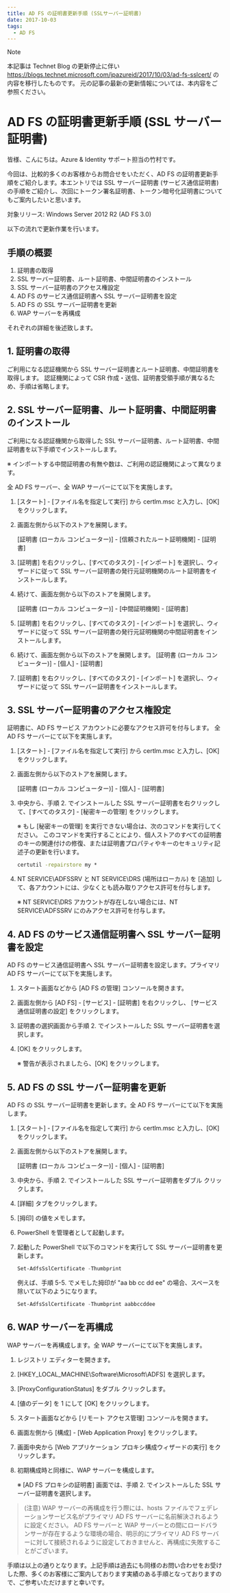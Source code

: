```yaml
---
title: AD FS の証明書更新手順 (SSLサーバー証明書)
date: 2017-10-03
tags:
  - AD FS
---
```


> [!NOTE]
> 本記事は Technet Blog の更新停止に伴い https://blogs.technet.microsoft.com/jpazureid/2017/10/03/ad-fs-sslcert/ の内容を移行したものです。
> 元の記事の最新の更新情報については、本内容をご参照ください。

# AD FS の証明書更新手順 (SSL サーバー証明書)

皆様、こんにちは。Azure & Identity サポート担当の竹村です。

今回は、比較的多くのお客様からお問合せをいただく、AD FS の証明書更新手順をご紹介します。本エントリでは SSL サーバー証明書 (サービス通信証明書) の手順をご紹介し、次回にトークン署名証明書、トークン暗号化証明書についてもご案内したいと思います。

対象リリース: Windows Server 2012 R2 (AD FS 3.0)

以下の流れで更新作業を行います。

## 手順の概要

1. 証明書の取得
2. SSL サーバー証明書、ルート証明書、中間証明書のインストール
3. SSL サーバー証明書のアクセス権設定
4. AD FS のサービス通信証明書へ SSL サーバー証明書を設定
5. AD FS の SSL サーバー証明書を更新
6. WAP サーバーを再構成

それぞれの詳細を後述致します。

## 1. 証明書の取得

ご利用になる認証機関から SSL サーバー証明書とルート証明書、中間証明書を取得します。
認証機関によって CSR 作成・送信、証明書受領手順が異なるため、手順は省略します。

## 2. SSL サーバー証明書、ルート証明書、中間証明書のインストール

ご利用になる認証機関から取得した SSL サーバー証明書、ルート証明書、中間証明書を以下手順でインストールします。

※ インポートする中間証明書の有無や数は、ご利用の認証機関によって異なります。

全 AD FS サーバー、全 WAP サーバーにて以下を実施します。

1. [スタート] - [ファイル名を指定して実行] から certlm.msc と入力し、[OK] をクリックします。

2. 画面左側から以下のストアを展開します。

    [証明書 (ローカル コンピューター)] - [信頼されたルート証明機関] - [証明書]

3. [証明書] を右クリックし、[すべてのタスク] - [インポート] を選択し、ウィザードに従って SSL サーバー証明書の発行元証明機関のルート証明書をインストールします。

4. 続けて、画面左側から以下のストアを展開します。

    [証明書 (ローカル コンピューター)] - [中間証明機関] - [証明書]

5. [証明書] を右クリックし、[すべてのタスク] - [インポート] を選択し、ウィザードに従って SSL サーバー証明書の発行元証明機関の中間証明書をインストールします。

6. 続けて、画面左側から以下のストアを展開します。
[証明書 (ローカル コンピューター)] - [個人] - [証明書]

7. [証明書] を右クリックし、[すべてのタスク] - [インポート] を選択し、ウィザードに従って SSL サーバー証明書をインストールします。

## 3. SSL サーバー証明書のアクセス権設定

証明書に、AD FS サービス アカウントに必要なアクセス許可を付与します。
全 AD FS サーバーにて以下を実施します。

1. [スタート] - [ファイル名を指定して実行] から certlm.msc と入力し、[OK] をクリックします。

2. 画面左側から以下のストアを展開します。

    [証明書 (ローカル コンピューター)] - [個人] - [証明書]

3. 中央から、手順 2. でインストールした SSL サーバー証明書を右クリックして、[すべてのタスク] - [秘密キーの管理] をクリックします。

    ※ もし [秘密キーの管理] を実行できない場合は、次のコマンドを実行してください。    このコマンドを実行することにより、個人ストアのすべての証明書のキーの関連付けの修復、または証明書プロパティやキーのセキュリティ記述子の更新を行います。

    ```cmd
    certutil -repairstore my *
    ```

4. NT SERVICE\ADFSSRV と NT SERVICE\DRS (場所はローカル) を [追加] して、各アカウントには、少なくとも読み取りアクセス許可を付与します。

    ※ NT SERVICE\DRS アカウントが存在しない場合には、NT SERVICE\ADFSSRV にのみアクセス許可を付与します。


## 4. AD FS のサービス通信証明書へ SSL サーバー証明書を設定

AD FS のサービス通信証明書へ SSL サーバー証明書を設定します。プライマリ AD FS サーバーにて以下を実施します。

1. スタート画面などから [AD FS の管理] コンソールを開きます。

2. 画面左側から [AD FS] - [サービス] - [証明書] を右クリックし、 [サービス通信証明書の設定] をクリックします。

3. 証明書の選択画面から手順 2. でインストールした SSL サーバー証明書を選択します。

4. [OK] をクリックします。

    ※ 警告が表示されましたら、[OK] をクリックします。

## 5. AD FS の SSL サーバー証明書を更新

AD FS の SSL サーバー証明書を更新します。全 AD FS サーバーにて以下を実施します。

1. [スタート] - [ファイル名を指定して実行] から certlm.msc と入力し、[OK] をクリックします。

2. 画面左側から以下のストアを展開します。

    [証明書 (ローカル コンピューター)] - [個人] - [証明書]

3. 中央から、手順 2. でインストールした SSL サーバー証明書をダブル クリックします。

4. [詳細] タブをクリックします。

5. [拇印] の値をメモします。

6. PowerShell を管理者として起動します。

7. 起動した PowerShell で以下のコマンドを実行して SSL サーバー証明書を更新します。

    ```powershell
    Set-AdfsSslCertificate -Thumbprint
    ```

    例えば、手順 5-5. でメモした拇印が "aa bb cc dd ee" の場合、スペースを除いて以下のようになります。

    ```powershell
    Set-AdfsSslCertificate -Thumbprint aabbccddee
    ```

## 6. WAP サーバーを再構成

WAP サーバーを再構成します。全 WAP サーバーにて以下を実施します。

1. レジストリ エディターを開きます。

2. [HKEY_LOCAL_MACHINE\Software\Microsoft\ADFS] を選択します。

3. [ProxyConfigurationStatus] をダブル クリックします。

4. [値のデータ] を 1 にして [OK] をクリックします。

5. スタート画面などから [リモート アクセス管理] コンソールを開きます。

6. 画面左側から [構成] - [Web Application Proxy] をクリックします。

7. 画面中央から [Web アプリケーション プロキシ構成ウィザードの実行] をクリックします。

8. 初期構成時と同様に、WAP サーバーを構成します。

    ※ [AD FS プロキシの証明書] 画面では、手順 2. でインストールした SSL サーバー証明書を選択します。

> (注意) WAP サーバーの再構成を行う際には、hosts ファイルでフェデレーションサービス名がプライマリ AD FS サーバーに名前解決されるように設定ください。
AD FS サーバーと WAP サーバーとの間にロードバランサーが存在するような環境の場合、明示的にプライマリ AD FS サーバーに対して接続されるように設定しておきませんと、再構成に失敗することがございます。

手順は以上の通りとなります。上記手順は過去にも同様のお問い合わせをお受けした際、多くのお客様にご案内しております実績のある手順となっておりますので、ご参考いただけますと幸いです。